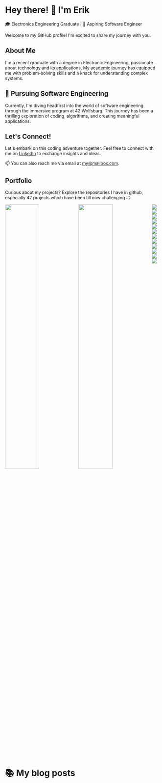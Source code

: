 # Hey there! 👋 I'm Erik

🎓 Electronics Engineering Graduate | 🌱 Aspiring Software Engineer

Welcome to my GitHub profile! I'm excited to share my journey with you.

## About Me

I'm a recent graduate with a degree in Electronic Engineering, passionate about technology and its applications. My academic journey has equipped me with problem-solving skills and a knack for understanding complex systems.

## 🚀 Pursuing Software Engineering

Currently, I'm diving headfirst into the world of software engineering through the immersive program at 42 Wolfsburg. This journey has been a thrilling exploration of coding, algorithms, and creating meaningful applications.

## Let's Connect!

Let's embark on this coding adventure together. Feel free to connect with me on [LinkedIn](www.linkedin.com/in/erik-seferi-393438202) to exchange insights and ideas.

📫 You can also reach me via email at [my@mailbox.com](mailto:rk.seferi@gmail.com).

## Portfolio

Curious about my projects? Explore the repositories I have in github, especially 42 projects which have been till now challenging :D



<img align="left" width="47%" src="https://github-readme-stats.vercel.app/api?username=Vikingu-del&theme=dark&show_icons=true" />

<img align="left" width="47%" src="https://github-readme-stats.vercel.app/api/top-langs/?username=Vikingu-del&layout=compact" />

<img align="left" src="https://img.shields.io/badge/Wordpress-21759B?style=for-the-badge&logo=wordpress&logoColor=white /">

<img align="left" src="https://img.shields.io/badge/MySQL-005C84?style=for-the-badge&logo=mysql&logoColor=white" />

<img align="left" src="https://img.shields.io/badge/Bootstrap-563D7C?style=for-the-badge&logo=bootstrap&logoColor=white" />

<img align="left" src="https://img.shields.io/badge/HTML5-E34F26?style=for-the-badge&logo=html5&logoColor=white" />

<img align="left" src="https://img.shields.io/badge/JavaScript-323330?style=for-the-badge&logo=javascript&logoColor=F7DF1E" />

<img align="left" src="https://img.shields.io/badge/CSS3-1572B6?style=for-the-badge&logo=css3&logoColor=white" />

<img align="left" src="https://img.shields.io/badge/Sass-CC6699?style=for-the-badge&logo=sass&logoColor=white" />

<img align="left" src="https://img.shields.io/badge/Shell_Script-121011?style=for-the-badge&logo=gnu-bash&logoColor=white" />

<img align="left" src="https://img.shields.io/badge/Tailwind_CSS-38B2AC?style=for-the-badge&logo=tailwind-css&logoColor=white" />

<img align="left" src="https://img.shields.io/badge/Xampp-F37623?style=for-the-badge&logo=xampp&logoColor=white" />

<img align="left" src="https://img.shields.io/badge/C-00599C?style=for-the-badge&logo=c&logoColor=white" />

<img src="https://img.shields.io/badge/Python-FFD43B?style=for-the-badge&logo=python&logoColor=blue" />

# 📚 My blog posts
<!-- BLOG-POST-LIST:START -->
<!-- BLOG-POST-LIST:END -->